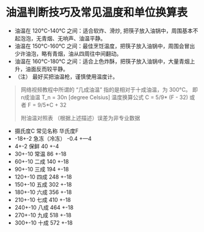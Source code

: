 # 油温判断技巧及常见温度和单位换算表

* 油温在 120&deg;C-140&deg;C 之间：适合软炸、滑炒, 把筷子放入油锅中，周围基本不起泡泡，无青烟、无响声、油温平静。
* 油温在 150&deg;C-160&deg;C 之间：最佳烹饪温度，把筷子放入油锅中，周围会冒出少许油泡，略有青烟，油从四周往中间翻动。
* 油温在 160&deg;C-180&deg;C 之间：适合上色炸酥，把筷子放入油锅中，大量青烟上升，油面反而较平静。
* （注） 最好买把油温枪，谨慎使用温度计。

> 网络视频教程中所谓的 “几成油温” 指的是相对于十成油温，为 300&deg;C。
> 即 n成油温 T_n = 30n [degree Celsius]
> 温度换算公式
> C = 5/9* (F - 32)
> 或者
> F = 9/5*C + 32
> 
> 附油温对照表 （根据上述描述）误差为非专业数据
* 摄氏度C    常见名称    华氏度F
* -18+-2    急冻（冷冻）  -0.4 +—4
* 4+-2        保鲜        40 +-4
* 30+-10      常温        86 +-18
* 60+-10      二成        140 +-18
* 90+-10      三成        194 +-18
* 120+-10     四成        248 +-18
* 150+-10     五成        302 +-18
* 180+-10     六成        356 +-18
* 210+-10     七成        410 +-18
* 240+-10     八成        464 +-18
* 270+-10     九成        518 +-18
* 300+-10     十成        572 +-18
